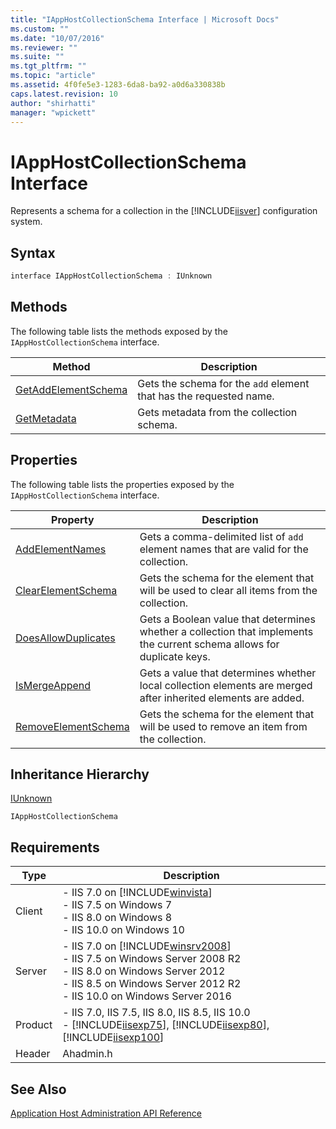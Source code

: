 ```yaml
---
title: "IAppHostCollectionSchema Interface | Microsoft Docs"
ms.custom: ""
ms.date: "10/07/2016"
ms.reviewer: ""
ms.suite: ""
ms.tgt_pltfrm: ""
ms.topic: "article"
ms.assetid: 4f0fe5e3-1283-6da8-ba92-a0d6a330838b
caps.latest.revision: 10
author: "shirhatti"
manager: "wpickett"
---
```

# IAppHostCollectionSchema Interface
Represents a schema for a collection in the [!INCLUDE[iisver](../../wmi-provider/includes/iisver-md.md)] configuration system.  
  
## Syntax  
  
```cpp  
interface IAppHostCollectionSchema : IUnknown  
```  
  
## Methods  
 The following table lists the methods exposed by the `IAppHostCollectionSchema` interface.  
  
|Method|Description|  
|------------|-----------------|  
|[GetAddElementSchema](../../web-development-reference\webdev-native-api-reference/iapphostcollectionschema-getaddelementschema-method.md)|Gets the schema for the `add` element that has the requested name.|  
|[GetMetadata](../../web-development-reference\webdev-native-api-reference/iapphostcollectionschema-getmetadata-method.md)|Gets metadata from the collection schema.|  
  
## Properties  
 The following table lists the properties exposed by the `IAppHostCollectionSchema` interface.  
  
|Property|Description|  
|--------------|-----------------|  
|[AddElementNames](../../web-development-reference\webdev-native-api-reference/iapphostcollectionschema-addelementnames-property.md)|Gets a comma-delimited list of `add` element names that are valid for the collection.|  
|[ClearElementSchema](../../web-development-reference\webdev-native-api-reference/iapphostcollectionschema-clearelementschema-property.md)|Gets the schema for the element that will be used to clear all items from the collection.|  
|[DoesAllowDuplicates](../../web-development-reference\webdev-native-api-reference/iapphostcollectionschema-doesallowduplicates-property.md)|Gets a Boolean value that determines whether a collection that implements the current schema allows for duplicate keys.|  
|[IsMergeAppend](../../web-development-reference\webdev-native-api-reference/iapphostcollectionschema-ismergeappend-property.md)|Gets a value that determines whether local collection elements are merged after inherited elements are added.|  
|[RemoveElementSchema](../../web-development-reference\webdev-native-api-reference/iapphostcollectionschema-removeelementschema-property.md)|Gets the schema for the element that will be used to remove an item from the collection.|  
  
## Inheritance Hierarchy  
 [IUnknown](http://go.microsoft.com/fwlink/?LinkId=55951)  
  
 `IAppHostCollectionSchema`  
  
## Requirements  
  
|Type|Description|  
|----------|-----------------|  
|Client|-   IIS 7.0 on [!INCLUDE[winvista](../../wmi-provider/includes/winvista-md.md)]<br />-   IIS 7.5 on Windows 7<br />-   IIS 8.0 on Windows 8<br />-   IIS 10.0 on Windows 10|  
|Server|-   IIS 7.0 on [!INCLUDE[winsrv2008](../../wmi-provider/includes/winsrv2008-md.md)]<br />-   IIS 7.5 on Windows Server 2008 R2<br />-   IIS 8.0 on Windows Server 2012<br />-   IIS 8.5 on Windows Server 2012 R2<br />-   IIS 10.0 on Windows Server 2016|  
|Product|-   IIS 7.0, IIS 7.5, IIS 8.0, IIS 8.5, IIS 10.0<br />-   [!INCLUDE[iisexp75](../../web-development-reference/native-code-api-reference/includes/iisexp75-md.md)], [!INCLUDE[iisexp80](../../web-development-reference/native-code-api-reference/includes/iisexp80-md.md)], [!INCLUDE[iisexp100](../../web-development-reference/native-code-api-reference/includes/iisexp100-md.md)]|  
|Header|Ahadmin.h|  
  
## See Also  
 [Application Host Administration API Reference](../../web-development-reference\webdev-native-api-reference/application-host-administration-api-reference.md)